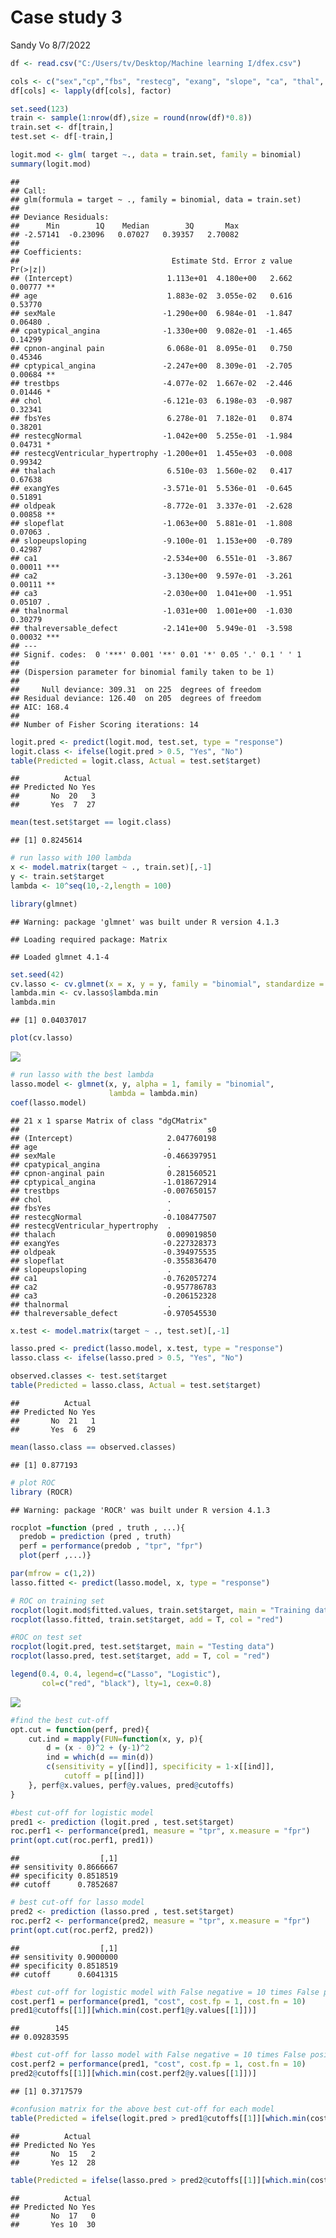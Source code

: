 Case study 3
================
Sandy Vo
8/7/2022

``` r
df <- read.csv("C:/Users/tv/Desktop/Machine learning I/dfex.csv")
```

``` r
cols <- c("sex","cp","fbs", "restecg", "exang", "slope", "ca", "thal", "target")
df[cols] <- lapply(df[cols], factor)
```

``` r
set.seed(123)
train <- sample(1:nrow(df),size = round(nrow(df)*0.8))
train.set <- df[train,]
test.set <- df[-train,]
```

``` r
logit.mod <- glm( target ~., data = train.set, family = binomial)
summary(logit.mod)
```

    ## 
    ## Call:
    ## glm(formula = target ~ ., family = binomial, data = train.set)
    ## 
    ## Deviance Residuals: 
    ##      Min        1Q    Median        3Q       Max  
    ## -2.57141  -0.23096   0.07027   0.39357   2.70082  
    ## 
    ## Coefficients:
    ##                                  Estimate Std. Error z value Pr(>|z|)    
    ## (Intercept)                     1.113e+01  4.180e+00   2.662  0.00777 ** 
    ## age                             1.883e-02  3.055e-02   0.616  0.53770    
    ## sexMale                        -1.290e+00  6.984e-01  -1.847  0.06480 .  
    ## cpatypical_angina              -1.330e+00  9.082e-01  -1.465  0.14299    
    ## cpnon-anginal pain              6.068e-01  8.095e-01   0.750  0.45346    
    ## cptypical_angina               -2.247e+00  8.309e-01  -2.705  0.00684 ** 
    ## trestbps                       -4.077e-02  1.667e-02  -2.446  0.01446 *  
    ## chol                           -6.121e-03  6.198e-03  -0.987  0.32341    
    ## fbsYes                          6.278e-01  7.182e-01   0.874  0.38201    
    ## restecgNormal                  -1.042e+00  5.255e-01  -1.984  0.04731 *  
    ## restecgVentricular_hypertrophy -1.200e+01  1.455e+03  -0.008  0.99342    
    ## thalach                         6.510e-03  1.560e-02   0.417  0.67638    
    ## exangYes                       -3.571e-01  5.536e-01  -0.645  0.51891    
    ## oldpeak                        -8.772e-01  3.337e-01  -2.628  0.00858 ** 
    ## slopeflat                      -1.063e+00  5.881e-01  -1.808  0.07063 .  
    ## slopeupsloping                 -9.100e-01  1.153e+00  -0.789  0.42987    
    ## ca1                            -2.534e+00  6.551e-01  -3.867  0.00011 ***
    ## ca2                            -3.130e+00  9.597e-01  -3.261  0.00111 ** 
    ## ca3                            -2.030e+00  1.041e+00  -1.951  0.05107 .  
    ## thalnormal                     -1.031e+00  1.001e+00  -1.030  0.30279    
    ## thalreversable_defect          -2.141e+00  5.949e-01  -3.598  0.00032 ***
    ## ---
    ## Signif. codes:  0 '***' 0.001 '**' 0.01 '*' 0.05 '.' 0.1 ' ' 1
    ## 
    ## (Dispersion parameter for binomial family taken to be 1)
    ## 
    ##     Null deviance: 309.31  on 225  degrees of freedom
    ## Residual deviance: 126.40  on 205  degrees of freedom
    ## AIC: 168.4
    ## 
    ## Number of Fisher Scoring iterations: 14

``` r
logit.pred <- predict(logit.mod, test.set, type = "response")
logit.class <- ifelse(logit.pred > 0.5, "Yes", "No")
table(Predicted = logit.class, Actual = test.set$target)
```

    ##          Actual
    ## Predicted No Yes
    ##       No  20   3
    ##       Yes  7  27

``` r
mean(test.set$target == logit.class)
```

    ## [1] 0.8245614

``` r
# run lasso with 100 lambda
x <- model.matrix(target ~ ., train.set)[,-1]
y <- train.set$target
lambda <- 10^seq(10,-2,length = 100)
```

``` r
library(glmnet)
```

    ## Warning: package 'glmnet' was built under R version 4.1.3

    ## Loading required package: Matrix

    ## Loaded glmnet 4.1-4

``` r
set.seed(42)
cv.lasso <- cv.glmnet(x = x, y = y, family = "binomial", standardize = T, alpha = 1, lambda = lambda, type.measure = "class")
lambda.min <- cv.lasso$lambda.min
lambda.min
```

    ## [1] 0.04037017

``` r
plot(cv.lasso)
```

![](Code--final-report_files/figure-gfm/unnamed-chunk-9-1.png)<!-- -->

``` r
# run lasso with the best lambda
lasso.model <- glmnet(x, y, alpha = 1, family = "binomial",
                      lambda = lambda.min)
coef(lasso.model)
```

    ## 21 x 1 sparse Matrix of class "dgCMatrix"
    ##                                          s0
    ## (Intercept)                     2.047760198
    ## age                             .          
    ## sexMale                        -0.466397951
    ## cpatypical_angina               .          
    ## cpnon-anginal pain              0.281560521
    ## cptypical_angina               -1.018672914
    ## trestbps                       -0.007650157
    ## chol                            .          
    ## fbsYes                          .          
    ## restecgNormal                  -0.108477507
    ## restecgVentricular_hypertrophy  .          
    ## thalach                         0.009019850
    ## exangYes                       -0.227328373
    ## oldpeak                        -0.394975535
    ## slopeflat                      -0.355836470
    ## slopeupsloping                  .          
    ## ca1                            -0.762057274
    ## ca2                            -0.957786783
    ## ca3                            -0.206152328
    ## thalnormal                      .          
    ## thalreversable_defect          -0.970545530

``` r
x.test <- model.matrix(target ~ ., test.set)[,-1]

lasso.pred <- predict(lasso.model, x.test, type = "response")
lasso.class <- ifelse(lasso.pred > 0.5, "Yes", "No")
```

``` r
observed.classes <- test.set$target
table(Predicted = lasso.class, Actual = test.set$target)
```

    ##          Actual
    ## Predicted No Yes
    ##       No  21   1
    ##       Yes  6  29

``` r
mean(lasso.class == observed.classes)
```

    ## [1] 0.877193

``` r
# plot ROC
library (ROCR)
```

    ## Warning: package 'ROCR' was built under R version 4.1.3

``` r
rocplot =function (pred , truth , ...){
  predob = prediction (pred , truth)
  perf = performance(predob , "tpr", "fpr")
  plot(perf ,...)}
```

``` r
par(mfrow = c(1,2))
lasso.fitted <- predict(lasso.model, x, type = "response")

# ROC on training set
rocplot(logit.mod$fitted.values, train.set$target, main = "Training data")
rocplot(lasso.fitted, train.set$target, add = T, col = "red")

#ROC on test set
rocplot(logit.pred, test.set$target, main = "Testing data")
rocplot(lasso.pred, test.set$target, add = T, col = "red")

legend(0.4, 0.4, legend=c("Lasso", "Logistic"),
       col=c("red", "black"), lty=1, cex=0.8)
```

![](Code--final-report_files/figure-gfm/unnamed-chunk-14-1.png)<!-- -->

``` r
#find the best cut-off
opt.cut = function(perf, pred){
    cut.ind = mapply(FUN=function(x, y, p){
        d = (x - 0)^2 + (y-1)^2
        ind = which(d == min(d))
        c(sensitivity = y[[ind]], specificity = 1-x[[ind]], 
            cutoff = p[[ind]])
    }, perf@x.values, perf@y.values, pred@cutoffs)
}
```

``` r
#best cut-off for logistic model
pred1 <- prediction (logit.pred , test.set$target)
roc.perf1 <- performance(pred1, measure = "tpr", x.measure = "fpr")
print(opt.cut(roc.perf1, pred1))
```

    ##                  [,1]
    ## sensitivity 0.8666667
    ## specificity 0.8518519
    ## cutoff      0.7852687

``` r
# best cut-off for lasso model
pred2 <- prediction (lasso.pred , test.set$target)
roc.perf2 <- performance(pred2, measure = "tpr", x.measure = "fpr")
print(opt.cut(roc.perf2, pred2))
```

    ##                  [,1]
    ## sensitivity 0.9000000
    ## specificity 0.8518519
    ## cutoff      0.6041315

``` r
#best cut-off for logistic model with False negative = 10 times False positve
cost.perf1 = performance(pred1, "cost", cost.fp = 1, cost.fn = 10)
pred1@cutoffs[[1]][which.min(cost.perf1@y.values[[1]])]
```

    ##        145 
    ## 0.09283595

``` r
#best cut-off for lasso model with False negative = 10 times False positve
cost.perf2 = performance(pred1, "cost", cost.fp = 1, cost.fn = 10)
pred2@cutoffs[[1]][which.min(cost.perf2@y.values[[1]])]
```

    ## [1] 0.3717579

``` r
#confusion matrix for the above best cut-off for each model
table(Predicted = ifelse(logit.pred > pred1@cutoffs[[1]][which.min(cost.perf1@y.values[[1]])], "Yes", "No"), Actual = test.set$target)
```

    ##          Actual
    ## Predicted No Yes
    ##       No  15   2
    ##       Yes 12  28

``` r
table(Predicted = ifelse(lasso.pred > pred2@cutoffs[[1]][which.min(cost.perf1@y.values[[1]])], "Yes", "No"), Actual = test.set$target)
```

    ##          Actual
    ## Predicted No Yes
    ##       No  17   0
    ##       Yes 10  30
